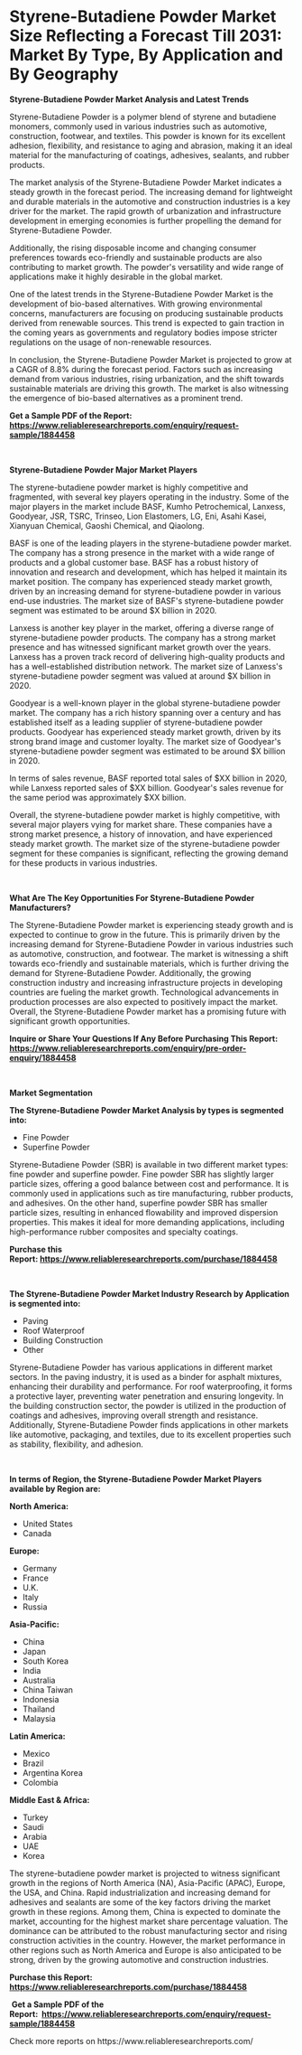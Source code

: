 <p><h1>Styrene-Butadiene Powder Market Size Reflecting a Forecast Till 2031: Market By Type, By Application and By Geography</h1></p><p><strong>Styrene-Butadiene Powder Market Analysis and Latest Trends</strong></p>
<p><p>Styrene-Butadiene Powder is a polymer blend of styrene and butadiene monomers, commonly used in various industries such as automotive, construction, footwear, and textiles. This powder is known for its excellent adhesion, flexibility, and resistance to aging and abrasion, making it an ideal material for the manufacturing of coatings, adhesives, sealants, and rubber products.</p><p>The market analysis of the Styrene-Butadiene Powder Market indicates a steady growth in the forecast period. The increasing demand for lightweight and durable materials in the automotive and construction industries is a key driver for the market. The rapid growth of urbanization and infrastructure development in emerging economies is further propelling the demand for Styrene-Butadiene Powder.</p><p>Additionally, the rising disposable income and changing consumer preferences towards eco-friendly and sustainable products are also contributing to market growth. The powder's versatility and wide range of applications make it highly desirable in the global market.</p><p>One of the latest trends in the Styrene-Butadiene Powder Market is the development of bio-based alternatives. With growing environmental concerns, manufacturers are focusing on producing sustainable products derived from renewable sources. This trend is expected to gain traction in the coming years as governments and regulatory bodies impose stricter regulations on the usage of non-renewable resources.</p><p>In conclusion, the Styrene-Butadiene Powder Market is projected to grow at a CAGR of 8.8% during the forecast period. Factors such as increasing demand from various industries, rising urbanization, and the shift towards sustainable materials are driving this growth. The market is also witnessing the emergence of bio-based alternatives as a prominent trend.</p></p>
<p><strong>Get a Sample PDF of the Report:&nbsp; <a href="https://www.reliableresearchreports.com/enquiry/request-sample/1884458">https://www.reliableresearchreports.com/enquiry/request-sample/1884458</a></strong></p>
<p>&nbsp;</p>
<p><strong>Styrene-Butadiene Powder Major Market Players</strong></p>
<p><p>The styrene-butadiene powder market is highly competitive and fragmented, with several key players operating in the industry. Some of the major players in the market include BASF, Kumho Petrochemical, Lanxess, Goodyear, JSR, TSRC, Trinseo, Lion Elastomers, LG, Eni, Asahi Kasei, Xianyuan Chemical, Gaoshi Chemical, and Qiaolong.</p><p>BASF is one of the leading players in the styrene-butadiene powder market. The company has a strong presence in the market with a wide range of products and a global customer base. BASF has a robust history of innovation and research and development, which has helped it maintain its market position. The company has experienced steady market growth, driven by an increasing demand for styrene-butadiene powder in various end-use industries. The market size of BASF's styrene-butadiene powder segment was estimated to be around $X billion in 2020.</p><p>Lanxess is another key player in the market, offering a diverse range of styrene-butadiene powder products. The company has a strong market presence and has witnessed significant market growth over the years. Lanxess has a proven track record of delivering high-quality products and has a well-established distribution network. The market size of Lanxess's styrene-butadiene powder segment was valued at around $X billion in 2020.</p><p>Goodyear is a well-known player in the global styrene-butadiene powder market. The company has a rich history spanning over a century and has established itself as a leading supplier of styrene-butadiene powder products. Goodyear has experienced steady market growth, driven by its strong brand image and customer loyalty. The market size of Goodyear's styrene-butadiene powder segment was estimated to be around $X billion in 2020.</p><p>In terms of sales revenue, BASF reported total sales of $XX billion in 2020, while Lanxess reported sales of $XX billion. Goodyear's sales revenue for the same period was approximately $XX billion.</p><p>Overall, the styrene-butadiene powder market is highly competitive, with several major players vying for market share. These companies have a strong market presence, a history of innovation, and have experienced steady market growth. The market size of the styrene-butadiene powder segment for these companies is significant, reflecting the growing demand for these products in various industries.</p></p>
<p>&nbsp;</p>
<p><strong>What Are The Key Opportunities For Styrene-Butadiene Powder Manufacturers?</strong></p>
<p><p>The Styrene-Butadiene Powder market is experiencing steady growth and is expected to continue to grow in the future. This is primarily driven by the increasing demand for Styrene-Butadiene Powder in various industries such as automotive, construction, and footwear. The market is witnessing a shift towards eco-friendly and sustainable materials, which is further driving the demand for Styrene-Butadiene Powder. Additionally, the growing construction industry and increasing infrastructure projects in developing countries are fueling the market growth. Technological advancements in production processes are also expected to positively impact the market. Overall, the Styrene-Butadiene Powder market has a promising future with significant growth opportunities.</p></p>
<p><strong>Inquire or Share Your Questions If Any Before Purchasing This Report: <a href="https://www.reliableresearchreports.com/enquiry/pre-order-enquiry/1884458">https://www.reliableresearchreports.com/enquiry/pre-order-enquiry/1884458</a></strong></p>
<p>&nbsp;</p>
<p><strong>Market Segmentation</strong></p>
<p><strong>The Styrene-Butadiene Powder Market Analysis by types is segmented into:</strong></p>
<p><ul><li>Fine Powder</li><li>Superfine Powder</li></ul></p>
<p><p>Styrene-Butadiene Powder (SBR) is available in two different market types: fine powder and superfine powder. Fine powder SBR has slightly larger particle sizes, offering a good balance between cost and performance. It is commonly used in applications such as tire manufacturing, rubber products, and adhesives. On the other hand, superfine powder SBR has smaller particle sizes, resulting in enhanced flowability and improved dispersion properties. This makes it ideal for more demanding applications, including high-performance rubber composites and specialty coatings.</p></p>
<p><strong>Purchase this Report:&nbsp;<a href="https://www.reliableresearchreports.com/purchase/1884458">https://www.reliableresearchreports.com/purchase/1884458</a></strong></p>
<p>&nbsp;</p>
<p><strong>The Styrene-Butadiene Powder Market Industry Research by Application is segmented into:</strong></p>
<p><ul><li>Paving</li><li>Roof Waterproof</li><li>Building Construction</li><li>Other</li></ul></p>
<p><p>Styrene-Butadiene Powder has various applications in different market sectors. In the paving industry, it is used as a binder for asphalt mixtures, enhancing their durability and performance. For roof waterproofing, it forms a protective layer, preventing water penetration and ensuring longevity. In the building construction sector, the powder is utilized in the production of coatings and adhesives, improving overall strength and resistance. Additionally, Styrene-Butadiene Powder finds applications in other markets like automotive, packaging, and textiles, due to its excellent properties such as stability, flexibility, and adhesion.</p></p>
<p>&nbsp;</p>
<p><strong>In terms of Region, the Styrene-Butadiene Powder Market Players available by Region are:</strong></p>
<p>
    <p> <strong> North America: </strong>
        <ul>
            <li>United States</li>
            <li>Canada</li>
        </ul>
        </p> 
    <p> <strong> Europe: </strong>
        <ul>
            <li>Germany</li>
            <li>France</li>
            <li>U.K.</li>
            <li>Italy</li>
            <li>Russia</li>
        </ul>
        </p> 
    <p> <strong> Asia-Pacific: </strong>
        <ul>
            <li>China</li>
            <li>Japan</li>
            <li>South Korea</li>
            <li>India</li>
            <li>Australia</li>
            <li>China Taiwan</li>
            <li>Indonesia</li>
            <li>Thailand</li>
            <li>Malaysia</li>
        </ul>
        </p> 
    <p> <strong> Latin America: </strong>
        <ul>
            <li>Mexico</li>
            <li>Brazil</li>
            <li>Argentina Korea</li>
            <li>Colombia</li>
        </ul>
        </p> 
    <p> <strong> Middle East & Africa: </strong>
        <ul>
            <li>Turkey</li>
            <li>Saudi</li>
            <li>Arabia</li>
            <li>UAE</li>
            <li>Korea</li>
        </ul>
    </p>
    </p>
<p><p>The styrene-butadiene powder market is projected to witness significant growth in the regions of North America (NA), Asia-Pacific (APAC), Europe, the USA, and China. Rapid industrialization and increasing demand for adhesives and sealants are some of the key factors driving the market growth in these regions. Among them, China is expected to dominate the market, accounting for the highest market share percentage valuation. The dominance can be attributed to the robust manufacturing sector and rising construction activities in the country. However, the market performance in other regions such as North America and Europe is also anticipated to be strong, driven by the growing automotive and construction industries.</p></p>
<p><strong>Purchase this Report: <a href="https://www.reliableresearchreports.com/purchase/1884458">https://www.reliableresearchreports.com/purchase/1884458</a></strong></p>
<p>&nbsp;<strong>Get a Sample PDF of the Report:&nbsp;&nbsp;<a href="https://www.reliableresearchreports.com/enquiry/request-sample/1884458">https://www.reliableresearchreports.com/enquiry/request-sample/1884458</a></strong></p>
<p><strong></strong></p>
<p>Check more reports on https://www.reliableresearchreports.com/</p>